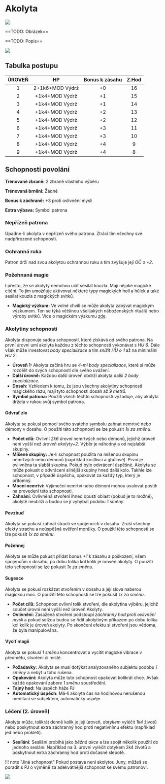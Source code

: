 # Akolyta

<img src="/assets/sep_line.png"/>

==TODO: Obrázek==

==TODO: Popis==

<img src="/assets/sep_line.png"/>

## Tabulka postupu

| ÚROVEŇ |       HP        | Bonus k zásahu | Z.Hod |
| :----: | :-------------: | :------------: | :---: |
|   1    | 2+1k6+MOD Výdrž |       +0       |  16   |
|   2    | +1k4+MOD Výdrž  |       +1       |  15   |
|   3    | +1k4+MOD Výdrž  |       +1       |  14   |
|   4    | +1k4+MOD Výdrž  |       +2       |  13   |
|   5    | +1k4+MOD Výdrž  |       +2       |  12   |
|   6    | +1k4+MOD Výdrž  |       +3       |  11   |
|   7    | +1k4+MOD Výdrž  |       +3       |  10   |
|   8    | +1k4+MOD Výdrž  |       +4       |   9   |
|   9    | +1k4+MOD Výdrž  |       +4       |   8   |

## Schopnosti povolání

**Trénované zbraně:** 2 zbraně vlastního výběru

**Trénovaná brnění:** Žádné

**Bonus k záchraně:** +3 proti ovlivnění mysli

**Extra výbava:** Symbol patrona

### Nepřízeň patrona

Upadne-li akolyta v nepřízeň svého patrona. Ztrácí tím všechny své nadpřirozené schopnosti.

### Ochranná ruka

Patron drží nad svou akolytou ochrannou ruku a tím zvyšuje její *OČ o +2*.

### Požehnaná magie

I přesto, že se akolyty nemohou učit sesílat kouzla. Mají nějaké magické cítění. To jim umožňuje aktivovat některé typy magických holí a hůlek a také sesílat kouzla z magických svitků.

- **Magický výzkum:** Ve volné chvíli se může akolyta zabývat magickým výzkumem. Ten se týká většinou všelijakých náboženských rituálů nebo výroby svitků. Více o magickém výzkumu [zde](/Pravidla%20a%20procedury/Downtime/#magicky-vyzkum).

### Akolytiny schopnosti

Akolyta disponuje sadou schopností, které získává od svého patrona. Na první úrovni umí akolyta každou z těchto schopností vykonávat s *HU 6*. Dále však může investovat *body specializace* a tím *snížit HU o 1* až na minimální *HU 2*.

- **Úroveň 1:** Akolyta začíná hru se *4-mi body specializace*, které si může rozdělit do svých schopností dle svého uvážení.
- **Další úrovně:** Každou další úroveň obdrží akolyta další *2 body specializace*.
- **Dosah:** Vzhledem k tomu, že jsou všechny akolytiny schopnosti magického rázu, mají tyto schopnosti dosah až *9 metrů*.
- **Symbol patrona:** Použití všech těchto schopností vyžaduje, aby akolyta držela v rukou svůj symbol patrona.

#### Odvrať zlo

Akolyta se pokusí pomocí svého svatého symbolu zahnat nemrtvé nebo démony v dosahu. O použití této schopnosti se lze pokusit *1x za směnu*.

- **Počet cílů:** Ovlivní *2k6* úrovní nemrtvých nebo démonů, jejichž úroveň není vyšší než *úroveň akolyty+2*. Výběr je náhodný a od nejslabší skupiny.
- **Míšené skupiny:** Je-li schopnost použita na míšenou skupinu nemrtvých nebo démonů (například kostlivci a ghůlové). První je ovlivněna ta slabší skupina. Pokud bylo odvrácení úspěšné. Akolyta se může pokusit o odvrácení silnější skupiny hned další kolo. Takhle lze schopnost, v případě úspěchu, opakovat za každý typ, který je přítomný.
- **Mocní nemrtví:** Výjimeční nemrtví nebo démoni mohou uvalovat postih na provedení této schopnosti.
- **Zahnání:** Ovlivněná stvoření ihned opustí oblast (pokud je to možné), akolytě neublíží a budou se jí vyhýbat podobu *1 směny*.

#### Povzbuď

Akolyta se pokusí zahnat strach ve spojencích v dosahu. Zruší všechny efekty strachu a neúspěšná ověření morálky. O použití této schopnosti se lze pokusit *1x za směnu*.

#### Požehnej

Akolyta se může pokusit přidat bonus *+1* k zásahu a poškození, všem spojencům v dosahu, po dobu tolika kol kolik je úroveň akolyty. O použití této schopnosti se lze pokusit *1x za směnu*.

#### Sugesce

Akolyta se pokusí rozkázat stvořením v dosahu a její slova naberou magickou moc. O použití této schopnosti se lze pokusit *1x za směnu*.

- **Počet cílů:** Schopnost ovlivní tolik stvoření, dle akolytina výběru, jejichž součet úrovní není vyšší než úroveň Akolyty.
- **Ovlivnění:** Zasažená stvoření podstoupí *záchranný hod proti ovlivnění mysli* a pokud selžou budou se řídit akolytiným příkazem po dobu tolika kol kolik je úroveň akolyty. Po skončení efektu si stvoření jsou vědoma, že byla manipulována.

#### Vyciť magii

Akolyta se pokusí *1 směnu* koncentrovat a vycítit magické vibrace v předmětu, stvoření či místě.

- **Požadavky:** Akolyta se musí dotýkat analyzovaného subjektu podobu *1 směny* a nebýt u toho rušena.
- **Opakování:** Akolyta může tuto schopnost opakovat kolikrát chce. Avšak každé opakování zabere *1 směnu* soustředění.
- **Tajný hod:** Na úspěch háže PJ
- **Automatický úspěch:** Má-li akolyta čas na hodinovou nerušenou meditaci se subjektem, automaticky uspěje.

### Léčení (2. úroveň)

Akolyta může, tolikrát denně kolik je její úroveň, *dotykem* vyléčit *1k4* životů nebo poskytnout extra záchranný hod proti negativnímu efektu (například jed nebo prokletí).

- **Sesílání:** Sesílání probíhá jako *běžná akce* a lze spojit několik použití do jednoho seslání. Například na 3. úrovni vyléčit dotykem 2k4 životů a poskytnout extra záchranný hod proti dočasné slepotě. 

!!! note "Jiná schopnost"
    Pokud postava není akolytou Juny, můžeš se poradit s PJ o výměně za adekvátnější schopnost ke svému patronovi.

<img src="/assets/sep_line.png"/>
